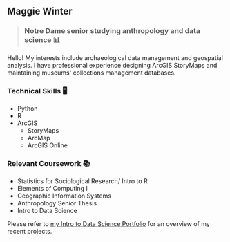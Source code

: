 ## Maggie Winter

> ### Notre Dame senior studying anthropology and data science :bar_chart:
 
Hello! My interests include archaeological data management and geospatial analysis. I have professional experience designing ArcGIS StoryMaps and maintaining museums' collections management databases.

### Technical Skills :desktop_computer:

- Python
- R
- ArcGIS
  - StoryMaps
  - ArcMap
  - ArcGIS Online
 
### Relevant Coursework :books:

- Statistics for Sociological Research/ Intro to R
- Elements of Computing I
- Geographic Information Systems
- Anthropology Senior Thesis
- Intro to Data Science

Please refer to [my Intro to Data Science Portfolio](https://github.com/maggiewinter/Winter-Data-Science-Portfolio "A collection of projects completed in Spring 2025") for an overview of my recent projects.
